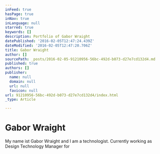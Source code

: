 ```yaml
---
inFeed: true
hasPage: true
inNav: true
inLanguage: null
starred: true
keywords: []
description: Portfolio of Gabor Wraight
datePublished: '2016-02-05T12:47:24.439Z'
dateModified: '2016-02-05T12:47:20.706Z'
title: Gabor Wraight
author: []
sourcePath: _posts/2016-02-05-91210956-56bc-492d-b073-d27e7cd132d4.md
published: true
authors: []
publisher:
  name: null
  domain: null
  url: null
  favicon: null
url: 91210956-56bc-492d-b073-d27e7cd132d4/index.html
_type: Article

---
```

# Gabor Wraight

My name ist Gabor Wraight and I am a technologist. Currently working as Design Technology Manager for